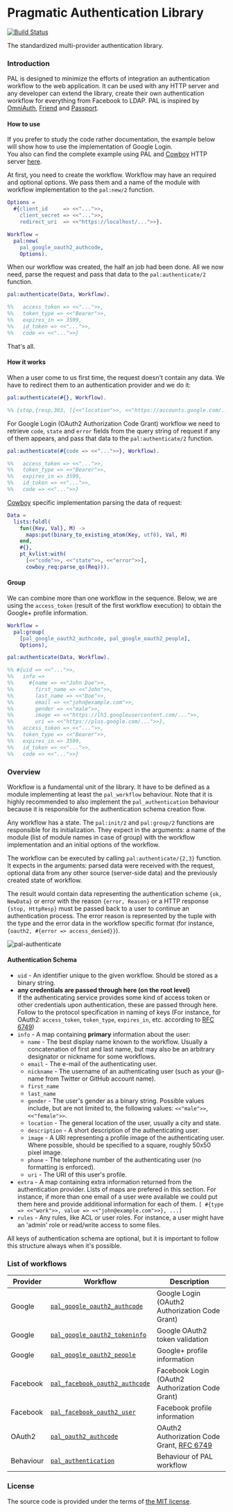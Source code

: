 # Pragmatic Authentication Library

[![Build Status][travis_img]][travis]

The standardized multi-provider authentication library.

### Introduction

PAL is designed to minimize the efforts of integration an authentication workflow to the web application.
It can be used with any HTTP server and any developer can extend the library,
create their own authentication workflow for everything from Facebook to LDAP.
PAL is inspired by [OmniAuth][omniauth], [Friend][friend] and [Passport][passport].

#### How to use

If you prefer to study the code rather documentation,
the example below will show how to use the implementation of Google Login.  
You also can find the complete example using PAL and [Cowboy][cowboy] HTTP server [here][pal-example].

At first, you need to create the workflow.
Workflow may have an required and optional options.
We pass them and a name of the module with workflow implementation to the `pal:new/2` function.

```erlang
Options =
  #{client_id     => <<"...">>,
    client_secret => <<"...">>,
    redirect_uri  => <<"https://localhost/...">>}.

Workflow =
  pal:new(
    pal_google_oauth2_authcode,
    Options).
```

When our workflow was created, the half an job had been done.
All we now need, parse the request and pass that data to the `pal:authenticate/2` function.

```erlang
pal:authenticate(Data, Workflow).

%%   access_token => <<"...">>,
%%   token_type => <<"Bearer">>,
%%   expires_in => 3599,
%%   id_token => <<"...">>,
%%   code => <<"...">>}
```

That's all.

#### How it works

When a user come to us first time, the request doesn't contain any data.
We have to redirect them to an authentication provider and we do it:

```erlang
pal:authenticate(#{}, Workflow).

%% {stop,{resp,303, [{<<"location">>, <<"https://accounts.google.com/...">>}], <<>>}}
```

For Google Login (OAuth2 Authorization Code Grant) workflow
we need to retrieve `code`, `state` and `error` fields from the query string of request
if any of them appears, and pass that data to the `pal:authenticate/2` function.

```erlang
pal:authenticate(#{code => <<"...">>}, Workflow).

%%   access_token => <<"...">>,
%%   token_type => <<"Bearer">>,
%%   expires_in => 3599,
%%   id_token => <<"...">>,
%%   code => <<"...">>}
```

[Cowboy][cowboy] specific implementation parsing the data of request:

```erlang
Data =
  lists:foldl(
    fun({Key, Val}, M) ->
      maps:put(binary_to_existing_atom(Key, utf8), Val, M)
    end,
    #{},
    pt_kvlist:with(
      [<<"code">>, <<"state">>, <<"error">>],
      cowboy_req:parse_qs(Req))).
```

#### Group

We can combine more than one workflow in the sequence.
Below, we are using the `access_token` (result of the first workflow execution)
to obtain the Google+ profile information.

```erlang
Workflow =
  pal:group(
    [pal_google_oauth2_authcode, pal_google_oauth2_people],
    Options),

pal:authenticate(Data, Workflow).

%% #{uid => <<"...">>,
%%   info =>
%%     #{name => <<"John Doe">>,
%%       first_name => <<"John">>,
%%       last_name => <<"Doe">>,
%%       email => <<"john@example.com">>,
%%       gender => <<"male">>,
%%       image => <<"https://lh3.googleusercontent.com/...">>,
%%       uri => <<"https://plus.google.com/...">>},
%%   access_token => <<"...">>,
%%   token_type => <<"Bearer">>,
%%   expires_in => 3599,
%%   id_token => <<"...">>,
%%   code => <<"...">>}
```

### Overview

Workflow is a fundamental unit of the library. It have to be defined as a module
implementing at least the `pal_workflow` behaviour. Note that it is highly recommended to
also implement the `pal_authentication` behaviour because it is responsible for the authentication schema creation flow.

Any workflow has a state. The `pal:init/2` and `pal:group/2` functions are responsible for its initialization.
They expect in the arguments: a name of the module (list of module names in case of group)
with the workflow implementation and an initial options of the workflow.

The workflow can be executed by calling `pal:authenticate/{2,3}` function.
It expects in the arguments: parsed data were received with the request,
optional data from any other source (server-side data) and the previously created state of workflow.

The result would contain data representing the authentication scheme `{ok, NewData}`
or error with the reason `{error, Reason}` or a HTTP response `{stop, HttpResp}`
must be passed back to a user to continue an authentication process.
The error reason is represented by the tuple with the type and the error data
in the workflow specific format (for instance, `{oauth2, #{error => access_denied}}`).

![pal-authenticate][pal-authenticate-img]

#### Authentication Schema

- `uid` -
		An identifier unique to the given workflow. Should be stored as a binary string.
- **any credentials are passed through here (on the root level)**  
		If the authenticating service provides some kind of access token
		or other credentials upon authentication, these are passed through here.
		Follow to the protocol specification in naming of keys (For instance, for OAuth2:
		`access_token`, `token_type`, `expires_in`, etc. according to [RFC 6749][rfc6749-credentials])
- `info` -
		A map containing **primary** information about the user:
	- `name` -
			The best display name known to the workflow.
			Usually a concatenation of first and last name, but may also be an arbitrary designator or nickname for some workflows.
	- `email` -
			The e-mail of the authenticating user.
	- `nickname` -
			The username of an authenticating user (such as your @-name from Twitter or GitHub account name).
	- `first_name`
	- `last_name`
	- `gender` -
			The user's gender as a binary string. Possible values include, but are not limited to,
			the following values: `<<"male">>`, `<<"female">>`.
	- `location` -
			The general location of the user, usually a city and state.
	- `description` -
			A short description of the authenticating user.
	- `image` -
			A URI representing a profile image of the authenticating user.
			Where possible, should be specified to a square, roughly 50x50 pixel image.
	- `phone` -
			The telephone number of the authenticating user (no formatting is enforced).
	- `uri` -
			The URI of this user's profile.
- `extra` -
		A map containing extra information returned from the authentication provider.
		Lists of maps are prefered in this section. For instance,
		if more than one email of a user were available we could put them here
		and provide additional information for each of them.
		`[ #{type => <<"work">>, value => <<"john@example.com">>}, ...]`
- `rules` -
		Any rules, like ACL or user roles.
		For instance, a user might have an 'admin' role or read/write access to some files.

All keys of authentication schema are optional, but it is important to follow this structure always when it's possible.

### List of workflows

Provider  | Workflow                                              | Description
----------|-------------------------------------------------------|----------------
Google    | [`pal_google_oauth2_authcode`][pal-google-oauth2]     | Google Login (OAuth2 Authorization Code Grant)
Google    | [`pal_google_oauth2_tokeninfo`][pal-google-oauth2]    | Google OAuth2 token validation
Google    | [`pal_google_oauth2_people`][pal-google-oauth2]       | Google+ profile information
Facebook  | [`pal_facebook_oauth2_authcode`][pal-facebook-oauth2] | Facebook Login (OAuth2 Authorization Code Grant)
Facebook  | [`pal_facebook_oauth2_user`][pal-facebook-oauth2]     | Facebook profile information
OAuth2    | [`pal_oauth2_authcode`][pal-oauth2]                   | OAuth2 Authorization Code Grant, [RFC 6749][rfc6749]
Behaviour | [`pal_authentication`][pal]                           | Behaviour of PAL workflow

### License

The source code is provided under the terms of [the MIT license][license].

[license]:http://www.opensource.org/licenses/MIT
[travis]:https://travis-ci.org/manifest/pal?branch=master
[travis_img]:https://secure.travis-ci.org/manifest/pal.png
[cowboy]:https://github.com/extend/cowboy
[omniauth]:https://github.com/intridea/omniauth
[friend]:https://github.com/cemerick/friend
[passport]:https://github.com/jaredhanson/passport
[rfc6749]:http://tools.ietf.org/html/rfc6749
[rfc6749-credentials]:http://tools.ietf.org/html/rfc6749#section-4.2.2
[pal-authenticate-img]:misc/pal-authenticate.png
[pal]:https://github.com/manifest/pal
[pal-oauth2]:https://github.com/manifest/pal-oauth2.git
[pal-google-oauth2]:https://github.com/manifest/pal-google-oauth2.git
[pal-facebook-oauth2]:https://github.com/manifest/pal-facebook-oauth2.git
[pal-example]:https://github.com/manifest/pal-example

